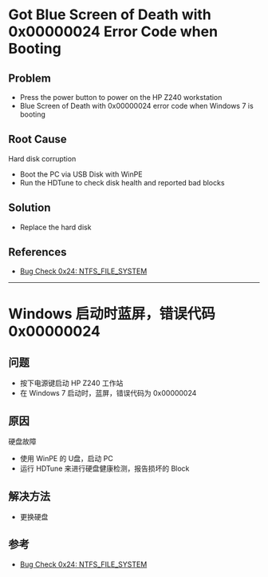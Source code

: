 # Got Blue Screen of Death with 0x00000024 Error Code when Booting

## Problem
* Press the power button to power on the HP Z240 workstation
* Blue Screen of Death with 0x00000024 error code when Windows 7 is booting

## Root Cause
Hard disk corruption 
* Boot the PC via USB Disk with WinPE
* Run the HDTune to check disk health and reported bad blocks

## Solution
* Replace the hard disk

## References
* [Bug Check 0x24: NTFS_FILE_SYSTEM](https://docs.microsoft.com/en-us/windows-hardware/drivers/debugger/bug-check-0x24--ntfs-file-system)

-----------

# Windows 启动时蓝屏，错误代码 0x00000024

## 问题
* 按下电源键启动 HP Z240 工作站
* 在 Windows 7 启动时，蓝屏，错误代码为 0x00000024

## 原因
硬盘故障
* 使用 WinPE 的 U盘，启动 PC
* 运行 HDTune 来进行硬盘健康检测，报告损坏的 Block

## 解决方法
* 更换硬盘

## 参考
* [Bug Check 0x24: NTFS_FILE_SYSTEM](https://docs.microsoft.com/en-us/windows-hardware/drivers/debugger/bug-check-0x24--ntfs-file-system)
